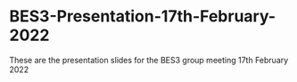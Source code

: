 # BES3-Presentation-17th-February-2022
These are the presentation slides for the BES3 group meeting 17th February 2022
